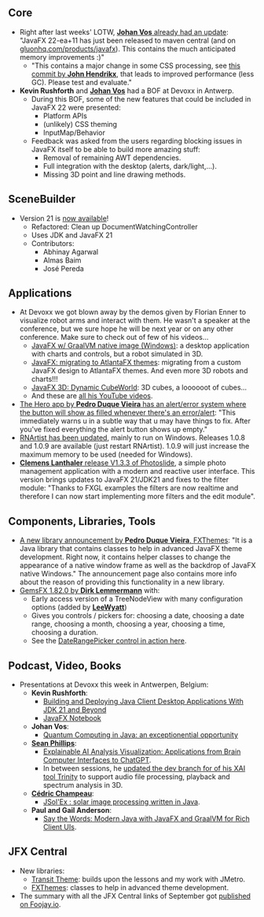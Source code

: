 ## Core

* Right after last weeks' LOTW, [**Johan Vos** already had an update](https://mastodon.social/@johanvos/111147510047965780): "JavaFX 22-ea+11 has just been released to maven central (and on [gluonhq.com/products/javafx](https://gluonhq.com/products/javafx)). This contains the much anticipated memory improvements :)"
  * "This contains a major change in some CSS processing, see [this commit by **John Hendrikx**](https://github.com/openjdk/jfx/commit/5e145cc06ef68c50a4ffc95574fdafd44e054100), that leads to improved performance (less GC). Please test and evaluate."
* **Kevin Rushforth** and [**Johan Vos**](https://mastodon.social/@johanvos) had a BOF at Devoxx in Antwerp. 
  * During this BOF, some of the new features that could be included in JavaFX 22 were presented:
    * Platform APIs
    * (unlikely) CSS theming
    * InputMap/Behavior
  * Feedback was asked from the users regarding blocking issues in JavaFX itself to be able to build more amazing stuff:
    * Removal of remaining AWT dependencies.
    * Full integration with the desktop (alerts, dark/light,...).
    * Missing 3D point and line drawing methods.

## SceneBuilder

* Version 21 is [now available](https://github.com/gluonhq/scenebuilder/releases/tag/21.0.0)!
  * Refactored: Clean up DocumentWatchingController 
  * Uses JDK and JavaFX 21 
  * Contributors:
      * Abhinay Agarwal
      * Almas Baim
      * José Pereda

## Applications

* At Devoxx we got blown away by the demos given by Florian Enner to visualize robot arms and interact with them. He wasn't a speaker at the conference, but we sure hope he will be next year or on any other conference. Make sure to check out of few of his videos...
  * [JavaFX w/ GraalVM native image (Windows)](https://www.youtube.com/watch?v=XxVoG1ft7w8): a desktop application with charts and controls, but a robot simulated in 3D.
  * [JavaFX: migrating to AtlantaFX themes](https://www.youtube.com/watch?v=vjl5tz8bE90):  migrating from a custom JavaFX design to AtlantaFX themes. And even more 3D robots and charts!!!
  * [JavaFX 3D: Dynamic CubeWorld](https://www.youtube.com/watch?v=Xac03kLqKrA): 3D cubes, a loooooot of cubes...
  * And these are [all his YouTube videos](https://www.youtube.com/@florianenner7435/videos?view=0&sort=dd&shelf_id=0).
* [The Hero app by **Pedro Duque Vieira** has an alert/error system where the button will show as filled whenever there's an error/alert](https://twitter.com/p_duke/status/1707409002026463457): "This immediately warns u in a subtle way that u may have things to fix. After you've fixed everything the alert button shows up empty."
* [RNArtist has been updated](https://github.com/fjossinet/RNArtist/tags), mainly to run on Windows. Releases 1.0.8 and 1.0.9 are available (just restart RNArtist). 1.0.9 will just increase the maximum memory to be used (needed for Windows).
* [**Clemens Lanthaler** release V1.3.3 of Photoslide](https://github.com/lanthale/PhotoSlide/releases/tag/v1.3.3), a simple photo management application with a modern and reactive user interface. This version brings updates to JavaFX 21/JDK21 and fixes to the filter module: "Thanks to FXGL examples the filters are now realtime and therefore I can now start implementing more filters and the edit module".

## Components, Libraries, Tools

* [A new library announcement by **Pedro Duque Vieira**, FXThemes](https://pixelduke.com/2023/10/02/fxthemes-java-javafx-library-released/): "It is a Java library that contains classes to help in advanced JavaFX theme development. Right now, it contains helper classes to change the appearance of a native window frame as well as the backdrop of JavaFX native Windows." The announcement page also contains more info about the reason of providing this functionality in a new library.
* [GemsFX 1.82.0 by **Dirk Lemmermann**](https://twitter.com/dlemmermann/status/1707043072956113368) with:
  * Early access version of a TreeNodeView with many configuration options (added by [**LeeWyatt**](https://twitter.com/LeeWyatt_7788))
  * Gives you controls / pickers for: choosing a date, choosing a date range, choosing a month, choosing a year, choosing a time, choosing a duration.
  * See the [DateRangePicker control in action here](https://www.youtube.com/watch?v=n7HesjJZ7K4).
  
## Podcast, Video, Books

* Presentations at Devoxx this week in Antwerpen, Belgium:
  * **Kevin Rushforth**: 
    * [Building and Deploying Java Client Desktop Applications With JDK 21 and Beyond](https://www.youtube.com/watch?v=Afehjldx4yM) 
    * [JavaFX Notebook](https://www.youtube.com/watch?v=R9yhbaN5Xxs)
  * **Johan Vos**:
    * [Quantum Computing in Java: an exceptionential opportunity](https://www.youtube.com/watch?v=eylmTHUGcks)
  * [**Sean Phillips**](https://jvm.social/@Birdasaur): 
    * [Explainable AI Analysis Visualization: Applications from Brain Computer Interfaces to ChatGPT](https://www.youtube.com/watch?v=LYtZRWo4t4E).
    * In between sessions, he [updated the dev branch for of his XAI tool Trinity](https://twitter.com/SeanMiPhillips/status/1709184231916573012) to support audio file processing, playback and spectrum analysis in 3D.
  * [**Cédric Champeau**](https://mastodon.xyz/@melix): 
    * [JSol'Ex : solar image processing written in Java](https://www.youtube.com/watch?v=j6KMOXhldEs).
  * **Paul and Gail Anderson**: 
    * [Say the Words: Modern Java with JavaFX and GraalVM for Rich Client UIs](https://www.youtube.com/watch?v=3nT8vurpmqc).

## JFX Central

* New libraries: 
  * [Transit Theme](https://www.jfx-central.com/libraries/transit): builds upon the lessons and my work with JMetro.
  * [FXThemes](https://www.jfx-central.com/libraries/fxthemes): classes to help in advanced theme development.
* The summary with all the JFX Central links of September got [published on Foojay.io](https://foojay.io/today/javafx-links-of-september-2023/).
